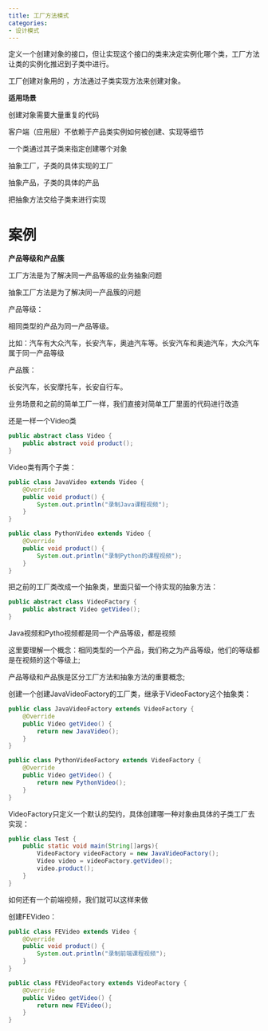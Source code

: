 ```yaml
---
title: 工厂方法模式
categories: 
- 设计模式
---
```


定义一个创建对象的接口，但让实现这个接口的类来决定实例化哪个类，工厂方法让类的实例化推迟到子类中进行。

工厂创建对象用的 ，方法通过子类实现方法来创建对象。

**适用场景**

创建对象需要大量重复的代码

客户端（应用层）不依赖于产品类实例如何被创建、实现等细节

一个类通过其子类来指定创建哪个对象

抽象工厂，子类的具体实现的工厂

抽象产品，子类的具体的产品

把抽象方法交给子类来进行实现

# 案例

**产品等级和产品簇**

工厂方法是为了解决同一产品等级的业务抽象问题

抽象工厂方法是为了解决同一产品簇的问题 

 产品等级：

相同类型的产品为同一产品等级。

比如：汽车有大众汽车，长安汽车，奥迪汽车等。长安汽车和奥迪汽车，大众汽车属于同一产品等级

 产品簇：

长安汽车，长安摩托车，长安自行车。

业务场景和之前的简单工厂一样，我们直接对简单工厂里面的代码进行改造

还是一样一个Video类

```java
public abstract class Video {
    public abstract void product();
}
```

Video类有两个子类：

```java
public class JavaVideo extends Video {
    @Override
    public void product() {
        System.out.println("录制Java课程视频");
    }
}
```

```java
public class PythonVideo extends Video {
    @Override
    public void product() {
        System.out.println("录制Python的课程视频");
    }
}
```

把之前的工厂类改成一个抽象类，里面只留一个待实现的抽象方法：

```java
public abstract class VideoFactory {
    public abstract Video getVideo();
}
```

Java视频和Pytho视频都是同一个产品等级，都是视频

这里要理解一个概念：相同类型的一个产品，我们称之为产品等级，他们的等级都是在视频的这个等级上;

产品等级和产品族是区分工厂方法和抽象方法的重要概念;

创建一个创建JavaVideoFactory的工厂类，继承于VideoFactory这个抽象类：

```java
public class JavaVideoFactory extends VideoFactory {
    @Override
    public Video getVideo() {
        return new JavaVideo();
    }
}
```

```java
public class PythonVideoFactory extends VideoFactory {
    @Override
    public Video getVideo() {
        return new PythonVideo();
    }
}
```

VideoFactory只定义一个默认的契约，具体创建哪一种对象由具体的子类工厂去实现：

```java
public class Test {
    public static void main(String[]args){
        VideoFactory videoFactory = new JavaVideoFactory();
        Video video = videoFactory.getVideo();
        video.product();
    }
}
```

如何还有一个前端视频，我们就可以这样来做

创建FEVideo：

```java
public class FEVideo extends Video {
    @Override
    public void product() {
        System.out.println("录制前端课程视频");
    }
}
```

```java
public class FEVideoFactory extends VideoFactory {
    @Override
    public Video getVideo() {
        return new FEVideo();
    }
}
```

